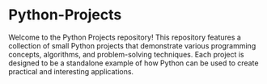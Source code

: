 # Python-Projects
Welcome to the Python Projects repository! This repository features a collection of small Python projects that demonstrate various programming concepts, algorithms, and problem-solving techniques. Each project is designed to be a standalone example of how Python can be used to create practical and interesting applications.
